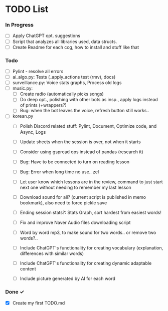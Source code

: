 # TODO List

### In Progress

- [ ] Apply ChatGPT opt. suggestions
- [ ] Script that analyzes all libraries used, data structs.
- [ ] Create Readme for each cog, how to install and stuff like that

### Todo

- [ ] Pylint - resolve all errors
- [ ] ai_algo.py: Tests (_apply_actions test (rmv), docs)
- [ ] surveillance.py: Voice stats graphs, Process old logs
- [ ] music.py: 
  - [ ] Create radio (automatically picks songs)
  - [ ] Do deep opt., polishing with other bots as insp., apply logs instead of prints (+wrappers?)
  - [ ] Bug: when the bot leaves the voice, refresh button still works..

- [ ] korean.py
  - [ ] Polish Discord related stuff: Pylint, Document, Optimize code, and Async, Logs
  - [ ] Update sheets when the session is over, not when it starts
  - [ ] Consider using gspread ops instead of pandas (research it)
  - [ ] Bug: Have to be connected to turn on reading lesson
  - [ ] Bug: Error when long time no use.. zel
  - [ ] Let user know which lessons are in the review, command to just start next one without needing to remember my last lesson

  - [ ] Download sound for all? (current script is published in memo bookmark), also need to force pickle save
  - [ ] Ending session stats?: Stats Graph, sort hardest from easiest words!
  - [ ] Fix and improve Naver Audio files downloading script
  - [ ] Word by word mp3, to make sound for two words.. or remove two words?..
  - [ ] Include ChatGPT's functionality for creating vocabulary (explanation, differences with similar words)
  - [ ] Include ChatGPT's functionality for creating dynamic adaptable content
  - [ ] Include picture generated by AI for each word

### Done ✓

- [x] Create my first TODO.md  
